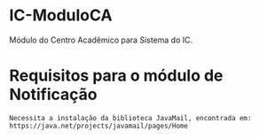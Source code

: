 # IC-ModuloCA
Módulo do Centro Acadêmico para Sistema do IC.

# Requisitos para o módulo de Notificação
    Necessita a instalação da biblioteca JavaMail, encontrada em:
    https://java.net/projects/javamail/pages/Home
